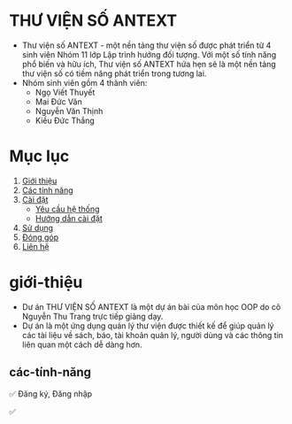  # THƯ VIỆN SỐ ANTEXT
 - Thư viện số ANTEXT - một nền tảng thư viện số được phát triển từ 4 sinh viên Nhóm 11 lớp Lập trình hướng đối tượng. Với một số tính năng phổ biến và hữu ích, Thư viện số ANTEXT hứa hẹn sẽ là một nền tảng thư viện số có tiềm năng phát triển trong tương lai.
 - Nhóm sinh viên gồm 4 thành viên: 
   + Ngọ Viết Thuyết
   + Mai Đức Văn
   + Nguyễn Văn Thịnh
   + Kiều Đức Thắng
# Mục lục
1. [Giới thiệu](#giới-thiệu)
2. [Các tính năng](#các-tính-năng)
3. [Cài đặt](#cài-đặt)
    - [Yêu cầu hệ thống](#yêu-cầu-hệ-thống)
    - [Hướng dẫn cài đặt](#hướng-dẫn-cài-đặt)
4. [Sử dụng](#sử-dụng)
5. [Đóng góp](#đóng-góp)
6. [Liên hệ](#liên-hệ)

# giới-thiệu
- Dư án THƯ VIỆN SỐ ANTEXT là một dự án bài của môn học OOP do cô Nguyễn Thu Trang trực tiếp giảng dạy.
- Dự án là một ứng dụng quản lý thư viện được thiết kế để giúp quản lý các tài liệu về sách, báo, tài khoản quản lý, người dùng và các thông tin liên quan một cách dễ dàng hơn.

## các-tính-năng
✅ Đăng ký, Đăng nhập

:white_check_mark: 
